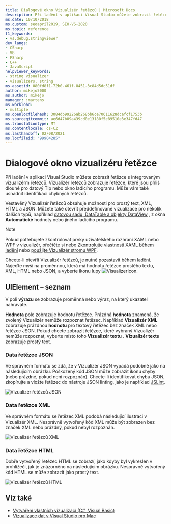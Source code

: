 ```yaml
---
title: Dialogové okno Vizualizér řetězců | Microsoft Docs
description: Při ladění v aplikaci Visual Studio můžete zobrazit řetězce s integrovaným dialogovým oknem Vizualizér řetězců.
ms.date: 10/10/2018
ms.custom: seoapril2019, SEO-VS-2020
ms.topic: reference
f1_keywords:
- vs.debug.stringviewer
dev_langs:
- CSharp
- VB
- FSharp
- C++
- JavaScript
helpviewer_keywords:
- string visualizer
- visualizers, string
ms.assetid: 080fd8f1-72b0-461f-8451-3c84d5dc51df
author: mikejo5000
ms.author: mikejo
manager: jmartens
ms.workload:
- multiple
ms.openlocfilehash: 3084db99226ab268bb6ce70611628dcafcf1753b
ms.sourcegitcommit: ae6d47b09a439cd0e13180f5e89510e3e347fd47
ms.translationtype: MT
ms.contentlocale: cs-CZ
ms.lasthandoff: 02/08/2021
ms.locfileid: "99904285"
---
```

# <a name="string-visualizer-dialog-box"></a>Dialogové okno vizualizéru řetězce

Při ladění v aplikaci Visual Studio můžete zobrazit řetězce s integrovaným vizualizérm řetězců. Vizualizér řetězců zobrazuje řetězce, které jsou příliš dlouhé pro datový Tip nebo okno ladicího programu. Může vám také usnadnit identifikaci chybných řetězců.

Vestavěný Vizualizér řetězců obsahuje možnosti pro prostý text, XML, HTML a JSON. Můžete také otevřít předdefinované vizualizace pro několik dalších typů, například [datovou sadu, DataTable a objekty DataView](../debugger/dataset-visualizer-dialog-box.md) , z okna **Automatické** hodnoty nebo jiného ladicího programu.

> [!NOTE]
> Pokud potřebujete zkontrolovat prvky uživatelského rozhraní XAML nebo WPF v vizualizér, přečtěte si nebo [Zkontrolujte vlastnosti XAML během ladění](../xaml-tools/inspect-xaml-properties-while-debugging.md) nebo [použijte Vizualizér stromu WPF](../debugger/how-to-use-the-wpf-tree-visualizer.md).

Chcete-li otevřít Vizualizér řetězců, je nutné pozastavit během ladění. Najeďte myší na proměnnou, která má hodnotu řetězce prostého textu, XML, HTML nebo JSON, a vyberte ikonu lupy ![VisualizerIcon](../debugger/media/dbg-tips-visualizer-icon.png "Ikona Vizualizátoru").

## <a name="uielement-list"></a>UIElement – seznam

V poli **výrazu** se zobrazuje proměnná nebo výraz, na který ukazatel nahráváte.

**Hodnota** pole zobrazuje hodnotu řetězce. Prázdná **hodnota** znamená, že zvolený Vizualizér nemůže rozpoznat řetězec. Například **Vizualizér XML** zobrazuje prázdnou **hodnotu** pro textový řetězec bez značek XML nebo řetězec JSON. Pokud chcete zobrazit řetězce, které vybraný Vizualizér nemůže rozpoznat, vyberte místo toho **Vizualizér textu** . **Vizualizér textu** zobrazuje prostý text.

### <a name="json-string-data"></a>Data řetězce JSON

Ve správném formátu se zdá, že v Vizualizér JSON vypadá podobně jako na následujícím obrázku. Poškozený kód JSON může zobrazit ikonu chyby (nebo prázdné, pokud není rozpoznán). Chcete-li identifikovat chybu JSON, zkopírujte a vložte řetězec do nástroje JSON linting, jako je například [JSLint](https://www.jslint.com/).

![Vizualizér řetězců JSON](../debugger/media/dbg-tips-string-visualizer-json.png "Vizualizér řetězců JSON")

### <a name="xml-string-data"></a>Data řetězce XML

Ve správném formátu se řetězec XML podobá následující ilustraci v Vizualizér XML. Nesprávně vytvořený kód XML může být zobrazen bez značek XML nebo prázdný, pokud nebyl rozpoznán.

![Vizualizér řetězců XML](../debugger/media/dbg-string-visualizers-xml.png "Vizualizér řetězců XML")

### <a name="html-string-data"></a>Data řetězce HTML

Dobře vytvořený řetězec HTML se zobrazí, jako kdyby byl vykreslen v prohlížeči, jak je znázorněno na následujícím obrázku. Nesprávně vytvořený kód HTML se může zobrazit jako prostý text.

![Vizualizér řetězců HTML](../debugger/media/dbg-string-visualizers-html.png "Vizualizér řetězců HTML")

## <a name="see-also"></a>Viz také

- [Vytváření vlastních vizualizací (C#, Visual Basic)](../debugger/create-custom-visualizers-of-data.md)
- [Vizualizace dat v Visual Studio pro Mac](/visualstudio/mac/data-visualizations)